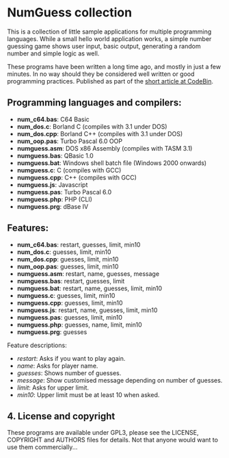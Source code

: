 # NumGuess collection

This is a collection of little sample applications for multiple programming languages. While a small hello world application works, a simple number guessing game shows user input, basic output, generating a random number and simple logic as well.

These programs have been written a long time ago, and mostly in just a few minutes. In no way should they be considered well written or good programming practices. Published as part of the [short article at CodeBin](http://codebin.co.uk/blog/number-guessing-hello-world-games/).

## Programming languages and compilers:

- **num_c64.bas**: C64 Basic
- **num_dos.c**: Borland C (compiles with 3.1 under DOS)
- **num_dos.cpp**: Borland C++ (compiles with 3.1 under DOS)
- **num_oop.pas**: Turbo Pascal 6.0 OOP
- **numguess.asm**: DOS x86 Assembly (compiles with TASM 3.1)
- **numguess.bas**: QBasic 1.0
- **numguess.bat**: Windows shell batch file (Windows 2000 onwards)
- **numguess.c**: C (compiles with GCC)
- **numguess.cpp**: C++ (compiles with GCC)
- **numguess.js**: Javascript
- **numguess.pas**: Turbo Pascal 6.0
- **numguess.php**: PHP (CLI)
- **numguess.prg**: dBase IV

## Features:

- **num_c64.bas**: restart, guesses, limit, min10
- **num_dos.c**: guesses, limit, min10
- **num_dos.cpp**: guesses, limit, min10
- **num_oop.pas**: guesses, limit, min10
- **numguess.asm**: restart, name, guesses, message
- **numguess.bas**: restart, guesses, limit
- **numguess.bat**: restart, name, guesses, limit, min10
- **numguess.c**: guesses, limit, min10
- **numguess.cpp**: guesses, limit, min10
- **numguess.js**: restart, name, guesses, limit, min10
- **numguess.pas**: guesses, limit, min10
- **numguess.php**: guesses, name, limit, min10
- **numguess.prg**: guesses

Feature descriptions:

- *restart*: Asks if you want to play again.
- *name*: Asks for player name.
- *guesses*: Shows number of guesses.
- *message*: Show customised message depending on number of guesses.
- *limit*: Asks for upper limit.
- *min10*: Upper limit must be at least 10 when asked.

## 4. License and copyright

These programs are available under GPL3, please see the LICENSE, COPYRIGHT and AUTHORS files for details. Not that anyone would want to use them commercially...
